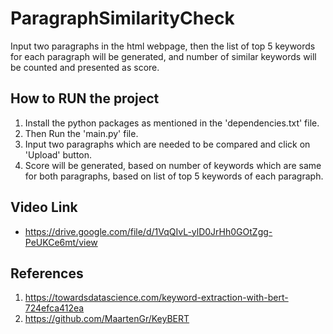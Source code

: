 # ParagraphSimilarityCheck

Input two paragraphs in the html webpage, then the list of top 5 keywords for each paragraph will be generated, and number of similar keywords will be counted and presented as score.

## How to RUN the project
1. Install the python packages as mentioned in the 'dependencies.txt' file.
1. Then Run the 'main.py' file.
1. Input two paragraphs which are needed to be compared and click on 'Upload' button.
1. Score will be generated, based on number of keywords which are same for both paragraphs, based on list of top 5 keywords of each paragraph.

## Video Link
* https://drive.google.com/file/d/1VqQIvL-ylD0JrHh0GOtZgg-PeUKCe6mt/view


## References
1. https://towardsdatascience.com/keyword-extraction-with-bert-724efca412ea
1. https://github.com/MaartenGr/KeyBERT
